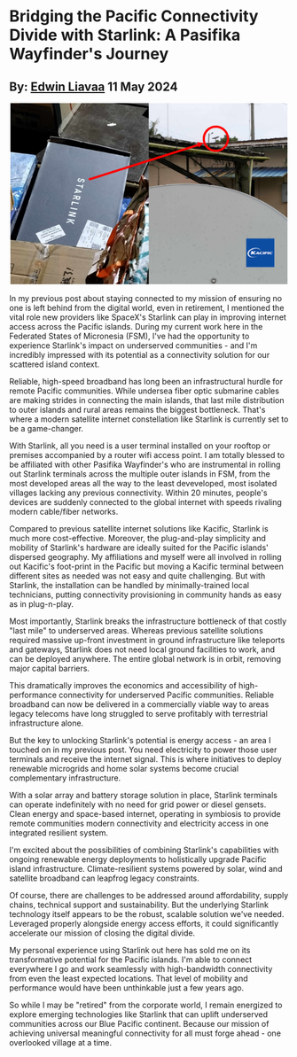 # Bridging the Pacific Connectivity Divide with Starlink: A Pasifika Wayfinder's Journey
## By: [Edwin Liavaa](https://github.com/EdwinLiavaa) 11 May 2024

<p align="center">
 <img width="500" src="https://github.com/EdwinLiavaa/liavaa.space/blob/main/blog/20240511/pic.png">
</p>

In my previous post about staying connected to my mission of ensuring no one is left behind from the digital world, even in retirement, I mentioned the vital role new providers like SpaceX's Starlink can play in improving internet access across the Pacific islands. During my current work here in the Federated States of Micronesia (FSM), I've had the opportunity to experience Starlink's impact on underserved communities - and I'm incredibly impressed with its potential as a connectivity solution for our scattered island context.

Reliable, high-speed broadband has long been an infrastructural hurdle for remote Pacific communities. While undersea fiber optic submarine cables are making strides in connecting the main islands, that last mile distribution to outer islands and rural areas remains the biggest bottleneck. That's where a modern satellite internet constellation like Starlink is currently set to be a game-changer.

With Starlink, all you need is a user terminal installed on your rooftop or premises accompanied by a router wifi access point. I am totally blessed to be affiliated with other Pasifika Wayfinder's who are instrumental in rolling out Starlink terminals across the multiple outer islands in FSM, from the most developed areas all the way to the least deveveloped, most isolated villages lacking any previous connectivity. Within 20 minutes, people's devices are suddenly connected to the global internet with speeds rivaling modern cable/fiber networks.

Compared to previous satellite internet solutions like Kacific, Starlink is much more cost-effective. Moreover, the plug-and-play simplicity and mobility of Starlink's hardware are ideally suited for the Pacific islands' dispersed geography. My affiliations and myself were all involved in rolling out Kacific's foot-print in the Pacific but moving a Kacific terminal between different sites as needed was not easy and quite challenging. But with Starlink, the installation can be handled by minimally-trained local technicians, putting connectivity provisioning in community hands as easy as in plug-n-play.

Most importantly, Starlink breaks the infrastructure bottleneck of that costly "last mile" to underserved areas. Whereas previous satellite solutions required massive up-front investment in ground infrastructure like teleports and gateways, Starlink does not need local ground facilities to work, and can be deployed anywhere. The entire global network is in orbit, removing major capital barriers.

This dramatically improves the economics and accessibility of high-performance connectivity for underserved Pacific communities. Reliable broadband can now be delivered in a commercially viable way to areas legacy telecoms have long struggled to serve profitably with terrestrial infrastructure alone.

But the key to unlocking Starlink's potential is energy access - an area I touched on in my previous post. You need electricity to power those user terminals and receive the internet signal. This is where initiatives to deploy renewable microgrids and home solar systems become crucial complementary infrastructure.

With a solar array and battery storage solution in place, Starlink terminals can operate indefinitely with no need for grid power or diesel gensets. Clean energy and space-based internet, operating in symbiosis to provide remote communities modern connectivity and electricity access in one integrated resilient system.

I'm excited about the possibilities of combining Starlink's capabilities with ongoing renewable energy deployments to holistically upgrade Pacific island infrastructure. Climate-resilient systems powered by solar, wind and satellite broadband can leapfrog legacy constraints.

Of course, there are challenges to be addressed around affordability, supply chains, technical support and sustainability. But the underlying Starlink technology itself appears to be the robust, scalable solution we've needed. Leveraged properly alongside energy access efforts, it could significantly accelerate our mission of closing the digital divide.

My personal experience using Starlink out here has sold me on its transformative potential for the Pacific islands. I'm able to connect everywhere I go and work seamlessly with high-bandwidth connectivity from even the least expected locations. That level of mobility and performance would have been unthinkable just a few years ago.

So while I may be "retired" from the corporate world, I remain energized to explore emerging technologies like Starlink that can uplift underserved communities across our Blue Pacific continent. Because our mission of achieving universal meaningful connectivity for all must forge ahead - one overlooked village at a time.
